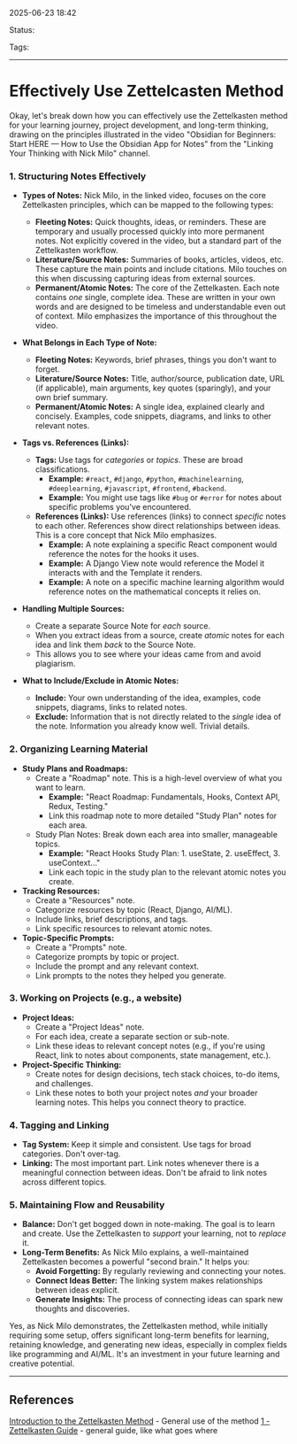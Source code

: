 
2025-06-23 18:42

Status:

Tags:

---
# Effectively Use Zettelcasten Method

Okay, let's break down how you can effectively use the Zettelkasten method for your learning journey, project development, and long-term thinking, drawing on the principles illustrated in the video "Obsidian for Beginners: Start HERE — How to Use the Obsidian App for Notes" from the "Linking Your Thinking with Nick Milo" channel.

### 1. Structuring Notes Effectively

- **Types of Notes:** Nick Milo, in the linked video, focuses on the core Zettelkasten principles, which can be mapped to the following types:
    - **Fleeting Notes:** Quick thoughts, ideas, or reminders. These are temporary and usually processed quickly into more permanent notes. Not explicitly covered in the video, but a standard part of the Zettelkasten workflow.
    - **Literature/Source Notes:** Summaries of books, articles, videos, etc. These capture the main points and include citations. Milo touches on this when discussing capturing ideas from external sources.
    - **Permanent/Atomic Notes:** The core of the Zettelkasten. Each note contains _one_ single, complete idea. These are written in your own words and are designed to be timeless and understandable even out of context. Milo emphasizes the importance of this throughout the video.
- **What Belongs in Each Type of Note:**
    - **Fleeting Notes:** Keywords, brief phrases, things you don't want to forget.
    - **Literature/Source Notes:** Title, author/source, publication date, URL (if applicable), main arguments, key quotes (sparingly), and your own brief summary.
    - **Permanent/Atomic Notes:** A single idea, explained clearly and concisely. Examples, code snippets, diagrams, and links to other relevant notes.
- **Tags vs. References (Links):**
    
    - **Tags:** Use tags for _categories_ or _topics_. These are broad classifications.
        - **Example:** `#react`, `#django`, `#python`, `#machinelearning`, `#deeplearning`, `#javascript`, `#frontend`, `#backend`.
        - **Example:** You might use tags like `#bug` or `#error` for notes about specific problems you've encountered.
    - **References (Links):** Use references (links) to connect _specific_ notes to each other. References show direct relationships between ideas. This is a core concept that Nick Milo emphasizes.
        - **Example:** A note explaining a specific React component would reference the notes for the hooks it uses.
        - **Example:** A Django View note would reference the Model it interacts with and the Template it renders.
        - **Example:** A note on a specific machine learning algorithm would reference notes on the mathematical concepts it relies on.
- **Handling Multiple Sources:**
    - Create a separate Source Note for _each_ source.
    - When you extract ideas from a source, create _atomic_ notes for each idea and link them _back_ to the Source Note.
    - This allows you to see where your ideas came from and avoid plagiarism.
- **What to Include/Exclude in Atomic Notes:**
    - **Include:** Your own understanding of the idea, examples, code snippets, diagrams, links to related notes.
    - **Exclude:** Information that is not directly related to the _single_ idea of the note. Information you already know well. Trivial details.

### 2. Organizing Learning Material

- **Study Plans and Roadmaps:**
    - Create a "Roadmap" note. This is a high-level overview of what you want to learn.
        - **Example:** "React Roadmap: Fundamentals, Hooks, Context API, Redux, Testing."
        - Link this roadmap note to more detailed "Study Plan" notes for each area.
    - Study Plan Notes: Break down each area into smaller, manageable topics.
        - **Example:** "React Hooks Study Plan: 1. useState, 2. useEffect, 3. useContext..."
        - Link each topic in the study plan to the relevant atomic notes you create.
- **Tracking Resources:**
    - Create a "Resources" note.
    - Categorize resources by topic (React, Django, AI/ML).
    - Include links, brief descriptions, and tags.
    - Link specific resources to relevant atomic notes.
- **Topic-Specific Prompts:**
    - Create a "Prompts" note.
    - Categorize prompts by topic or project.
    - Include the prompt and any relevant context.
    - Link prompts to the notes they helped you generate.

### 3. Working on Projects (e.g., a website)

- **Project Ideas:**
    - Create a "Project Ideas" note.
    - For each idea, create a separate section or sub-note.
    - Link these ideas to relevant concept notes (e.g., if you're using React, link to notes about components, state management, etc.).
- **Project-Specific Thinking:**
    - Create notes for design decisions, tech stack choices, to-do items, and challenges.
    - Link these notes to both your project notes _and_ your broader learning notes. This helps you connect theory to practice.

### 4. Tagging and Linking

- **Tag System:** Keep it simple and consistent. Use tags for broad categories. Don't over-tag.
- **Linking:** The most important part. Link notes whenever there is a meaningful connection between ideas. Don't be afraid to link notes across different topics.

### 5. Maintaining Flow and Reusability

- **Balance:** Don't get bogged down in note-making. The goal is to learn and create. Use the Zettelkasten to _support_ your learning, not to _replace_ it.
- **Long-Term Benefits:** As Nick Milo explains, a well-maintained Zettelkasten becomes a powerful "second brain." It helps you:
    - **Avoid Forgetting:** By regularly reviewing and connecting your notes.
    - **Connect Ideas Better:** The linking system makes relationships between ideas explicit.
    - **Generate Insights:** The process of connecting ideas can spark new thoughts and discoveries.

Yes, as Nick Milo demonstrates, the Zettelkasten method, while initially requiring some setup, offers significant long-term benefits for learning, retaining knowledge, and generating new ideas, especially in complex fields like programming and AI/ML. It's an investment in your future learning and creative potential.

---
## References

[Introduction to the Zettelkasten Method](2%20-%20Source%20Material/Articles/Introduction%20to%20the%20Zettelkasten%20Method.md) - General use of the method
[1 - Zettelkasten Guide](6%20-%20Main%20notes/1%20-%20Zettelkasten%20Guide.md) - general guide, like what goes where